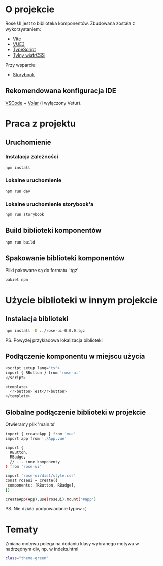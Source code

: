 # O projekcie

Rose UI jest to biblioteka komponentów. Zbudowana została z wykorzystaniem:

- [Vite](https://vitejs.dev/)
- [VUE3](https://v3.vuejs.org/)
- [TypeScript](https://www.typescriptlang.org/)
- [Tylny wiatrCSS](https://tailwindcss.com/)

Przy wsparciu:

- [Storybook](https://storybook.js.org/)

## Rekomendowana konfiguracja IDE

[VSCode](https://code.visualstudio.com/) + [Volar](https://marketplace.visualstudio.com/items?itemName=johnsoncodehk.volar) (i wyłączony Vetur).

# Praca z projektu

## Uruchomienie

### Instalacja zależności

```sh
npm install
```

### Lokalne uruchomienie

```sh
npm run dev
```

### Lokalne uruchomienie storybook'a

```sh
npm run storybook
```

## Build biblioteki komponentów

```sh
npm run build
```

## Spakowanie biblioteki komponentów

Pliki pakowane są do formatu '.tgz'

```sh
pakiet npm
```

# Użycie biblioteki w innym projekcie

## Instalacja biblioteki

```sh
npm install -D ../rose-ui-0.0.0.tgz
```

PS. Powyżej przykładowa lokalizacja biblioteki

## Podłączenie komponentu w miejscu użycia

```sh
<script setup lang="ts">
import { RButton } from 'rose-ui'
</script>

<template>
  <r-button>Test</r-button>
</template>
```
## Globalne podłączenie biblioteki w projekcie

Otwieramy plik 'main.ts'

```sh
import { createApp } from 'vue'
import app from './App.vue'

import {
  RButton,
  RBadge,
  // ... inne komponenty
} from 'rose-ui'

import 'rose-ui/dist/style.css'
const roseui = create({
 components: [RButton, RBadge],
})

createApp(App).use(roseui).mount('#app')

```
PS. Nie działa podpowiadanie typów :(

# Tematy
Zmiana motywu polega na dodaniu klasy wybranego motywu w nadrzędnym div, np. w indeks.html
```sh
class="theme-green"
```
